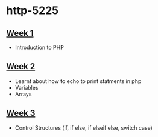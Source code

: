 # http-5225

## [Week 1](https://github.com/codeyumm/http-5225/tree/744d7b627e0d2faefd8157552a884d444a78a4d6/Lab/week1)

- Introduction to PHP

## [Week 2](https://github.com/codeyumm/http-5225/tree/744d7b627e0d2faefd8157552a884d444a78a4d6/Lab/week2)

- Learnt about how to echo to print statments in php
- Variables
- Arrays

## [Week 3](https://github.com/codeyumm/http-5225/tree/0d02d5a299595bfeb7b30ba383b65b6162b2aacd/Lab/week3)

- Control Structures (if, if else, if elseif else, switch case)


